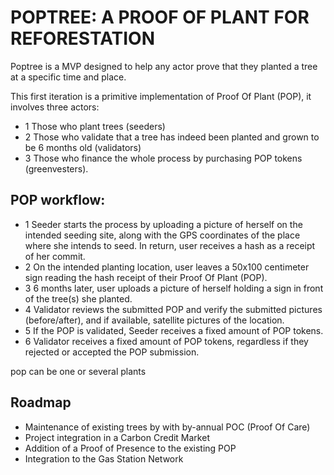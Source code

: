 # POPTREE: A PROOF OF PLANT FOR REFORESTATION

Poptree is a MVP designed to help any actor prove that they planted a tree at a specific time and place.

This first iteration is a primitive implementation of Proof Of Plant (POP), it involves three actors: 
* 1 Those who plant trees (seeders)
* 2 Those who validate that a tree has indeed been planted and grown to be 6 months old (validators)
* 3 Those who finance the whole process by purchasing POP tokens (greenvesters).

## POP workflow:

* 1 Seeder starts the process by uploading a picture of herself on the intended seeding site, along with the GPS coordinates of the place where she intends to seed. In return, user receives a hash as a receipt of her commit. 
* 2 On the intended planting location, user leaves a 50x100 centimeter sign reading the hash receipt of their Proof Of Plant (POP). 
* 3 6 months later, user uploads a picture of herself holding a sign in front of the tree(s) she planted.
* 4 Validator reviews the submitted POP and verify the submitted pictures (before/after), and if available, satellite pictures of the location.
* 5 If the POP is validated, Seeder receives a fixed amount of POP tokens.
* 6 Validator receives a fixed amount of POP tokens, regardless if they rejected or accepted the POP submission.


pop can be one or several plants


## Roadmap
* Maintenance of existing trees by with by-annual POC (Proof Of Care)
* Project integration in a Carbon Credit Market
* Addition of a Proof of Presence to the existing POP
* Integration to the Gas Station Network

